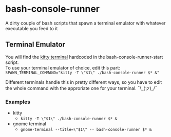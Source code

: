 # bash-console-runner
A dirty couple of bash scripts that spawn a terminal emulator with whatever executable you feed to it

## Terminal Emulator
You will find the [kitty terminal](https://github.com/kovidgoyal/kitty) hardcoded in the bash-console-runner-start script.  
To use your terminal emulator of choice, edit this part:  
`SPAWN_TERMINAL_COMMAND="kitty -T \"$1\" ./bash-console-runner $* &"`

Different terminals handle this in pretty different ways, so you have to edit the whole command with the approriate one for your terminal.  ¯\\\_(ツ)_/¯ 

### Examples
* kitty
  + `kitty -T \"$1\" ./bash-console-runner $* &`
* gnome terminal
  + `gnome-terminal --title=\"$1\" -- bash-console-runner $* &`
